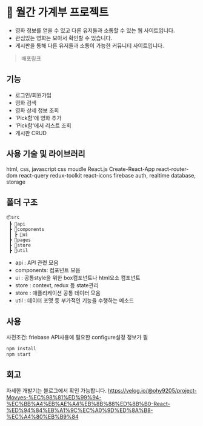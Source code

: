 # :money_with_wings: 월간 가계부 프로젝트
- 영화 정보를 얻을 수 있고 다른 유저들과 소통할 수 있는 웹 사이트입니다.
- 관심있는 영화는 모아서 확인할 수 있습니다. 
- 게시판을 통해 다른 유저들과 소통이 가능한 커뮤니티 사이트입니다.

> 배포링크

## 기능
- 로그인/회원가입
- 영화 검색
- 영화 상세 정보 조회
- 'Pick함'에 영화 추가
- 'Pick함'에서 리스트 조회
- 게시판 CRUD

## 사용 기술 및 라이브러리
html, css, javascript
css moudle
React.js
Create-React-App
react-router-dom
react-query
redux-toolkit
react-icons
firebase auth, realtime database, storage

## 폴더 구조
```
📦src
 ┣ 📂api 
 ┣ 📂components	
 ┃ ┣ 📂ui 
 ┣ 📂pages 
 ┣ 📂store 
 ┣ 📂util 
 ```
- api : API 관련 모음
- components: 컴포넌트 모음
- ui : 공통style을 위한 box컴포넌트나 html요소 컴포넌트 
- store : context, redux 등 state관리
- store : 애플리케이션 공통 데이터 모음
- util : 데이터 포맷 등 부가적인 기능을 수행하는 메소드

## 사용
사전조건: friebase API사용에 필요한 configure설정 정보가 필
```js
npm install
npm start
```

## 회고
자세한 개발기는 블로그에서 확인 가능합니다.
https://velog.io/@ohy9205/project-Movyes-%EC%98%81%ED%99%94-%EC%BB%A4%EB%AE%A4%EB%8B%88%ED%8B%B0-React-%ED%94%84%EB%A1%9C%EC%A0%9D%ED%8A%B8-%EC%A4%80%EB%B9%84
